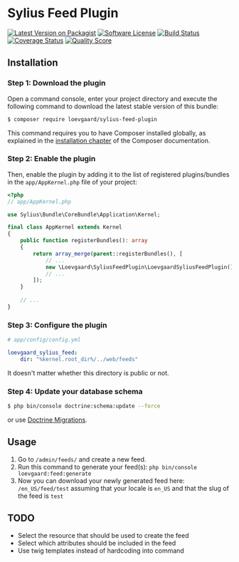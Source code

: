 # Sylius Feed Plugin

[![Latest Version on Packagist][ico-version]][link-packagist]
[![Software License][ico-license]](LICENSE)
[![Build Status][ico-travis]][link-travis]
[![Coverage Status][ico-scrutinizer]][link-scrutinizer]
[![Quality Score][ico-code-quality]][link-code-quality]

## Installation

### Step 1: Download the plugin

Open a command console, enter your project directory and execute the following command to download the latest stable version of this bundle:

```bash
$ composer require loevgaard/sylius-feed-plugin
```

This command requires you to have Composer installed globally, as explained in the [installation chapter](https://getcomposer.org/doc/00-intro.md) of the Composer documentation.


### Step 2: Enable the plugin

Then, enable the plugin by adding it to the list of registered plugins/bundles
in the `app/AppKernel.php` file of your project:

```php
<?php
// app/AppKernel.php

use Sylius\Bundle\CoreBundle\Application\Kernel;

final class AppKernel extends Kernel
{
    public function registerBundles(): array
    {
        return array_merge(parent::registerBundles(), [
            // ...
            new \Loevgaard\SyliusFeedPlugin\LoevgaardSyliusFeedPlugin(),
            // ...
        ]);
    }
    
    // ...
}
```

### Step 3: Configure the plugin

```yaml
# app/config/config.yml

loevgaard_sylius_feed:
    dir: "%kernel.root_dir%/../web/feeds"
```

It doesn't matter whether this directory is public or not.

### Step 4: Update your database schema
```bash
$ php bin/console doctrine:schema:update --force
```

or use [Doctrine Migrations](https://symfony.com/doc/master/bundles/DoctrineMigrationsBundle/index.html).

## Usage

1. Go to `/admin/feeds/` and create a new feed.
2. Run this command to generate your feed(s): `php bin/console loevgaard:feed:generate`
3. Now you can download your newly generated feed here: `/en_US/feed/test` assuming that your locale is `en_US` and that the slug of the feed is `test`

## TODO
- Select the resource that should be used to create the feed
- Select which attributes should be included in the feed
- Use twig templates instead of hardcoding into command

[ico-version]: https://img.shields.io/packagist/v/loevgaard/sylius-feed-plugin.svg?style=flat-square
[ico-license]: https://img.shields.io/badge/license-MIT-brightgreen.svg?style=flat-square
[ico-travis]: https://img.shields.io/travis/loevgaard/sylius-feed-plugin/master.svg?style=flat-square
[ico-scrutinizer]: https://img.shields.io/scrutinizer/coverage/g/loevgaard/sylius-feed-plugin.svg?style=flat-square
[ico-code-quality]: https://img.shields.io/scrutinizer/g/loevgaard/sylius-feed-plugin.svg?style=flat-square

[link-packagist]: https://packagist.org/packages/loevgaard/sylius-feed-plugin
[link-travis]: https://travis-ci.org/loevgaard/sylius-feed-plugin
[link-scrutinizer]: https://scrutinizer-ci.com/g/loevgaard/sylius-feed-plugin/code-structure
[link-code-quality]: https://scrutinizer-ci.com/g/loevgaard/sylius-feed-plugin